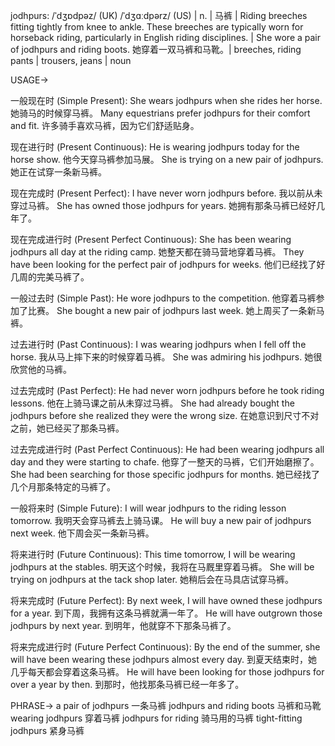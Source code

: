 jodhpurs: /ˈdʒɒdpəz/ (UK) /ˈdʒɑːdpərz/ (US) | n. | 马裤 | Riding breeches fitting tightly from knee to ankle.  These breeches are typically worn for horseback riding, particularly in English riding disciplines.  |  She wore a pair of jodhpurs and riding boots. 她穿着一双马裤和马靴。|  breeches, riding pants | trousers, jeans | noun


USAGE->

一般现在时 (Simple Present):
She wears jodhpurs when she rides her horse.  她骑马的时候穿马裤。
Many equestrians prefer jodhpurs for their comfort and fit. 许多骑手喜欢马裤，因为它们舒适贴身。

现在进行时 (Present Continuous):
He is wearing jodhpurs today for the horse show. 他今天穿马裤参加马展。
She is trying on a new pair of jodhpurs.  她正在试穿一条新马裤。

现在完成时 (Present Perfect):
I have never worn jodhpurs before. 我以前从未穿过马裤。
She has owned those jodhpurs for years. 她拥有那条马裤已经好几年了。

现在完成进行时 (Present Perfect Continuous):
She has been wearing jodhpurs all day at the riding camp.  她整天都在骑马营地穿着马裤。
They have been looking for the perfect pair of jodhpurs for weeks. 他们已经找了好几周的完美马裤了。

一般过去时 (Simple Past):
He wore jodhpurs to the competition. 他穿着马裤参加了比赛。
She bought a new pair of jodhpurs last week. 她上周买了一条新马裤。

过去进行时 (Past Continuous):
I was wearing jodhpurs when I fell off the horse. 我从马上摔下来的时候穿着马裤。
She was admiring his jodhpurs. 她很欣赏他的马裤。


过去完成时 (Past Perfect):
He had never worn jodhpurs before he took riding lessons.  他在上骑马课之前从未穿过马裤。
She had already bought the jodhpurs before she realized they were the wrong size.  在她意识到尺寸不对之前，她已经买了那条马裤。


过去完成进行时 (Past Perfect Continuous):
He had been wearing jodhpurs all day and they were starting to chafe. 他穿了一整天的马裤，它们开始磨擦了。
She had been searching for those specific jodhpurs for months. 她已经找了几个月那条特定的马裤了。


一般将来时 (Simple Future):
I will wear jodhpurs to the riding lesson tomorrow. 我明天会穿马裤去上骑马课。
He will buy a new pair of jodhpurs next week. 他下周会买一条新马裤。

将来进行时 (Future Continuous):
This time tomorrow, I will be wearing jodhpurs at the stables. 明天这个时候，我将在马厩里穿着马裤。
She will be trying on jodhpurs at the tack shop later. 她稍后会在马具店试穿马裤。

将来完成时 (Future Perfect):
By next week, I will have owned these jodhpurs for a year. 到下周，我拥有这条马裤就满一年了。
He will have outgrown those jodhpurs by next year.  到明年，他就穿不下那条马裤了。


将来完成进行时 (Future Perfect Continuous):
By the end of the summer, she will have been wearing these jodhpurs almost every day. 到夏天结束时，她几乎每天都会穿着这条马裤。
He will have been looking for those jodhpurs for over a year by then. 到那时，他找那条马裤已经一年多了。


PHRASE->
a pair of jodhpurs 一条马裤
jodhpurs and riding boots 马裤和马靴
wearing jodhpurs 穿着马裤
jodhpurs for riding 骑马用的马裤
tight-fitting jodhpurs  紧身马裤
